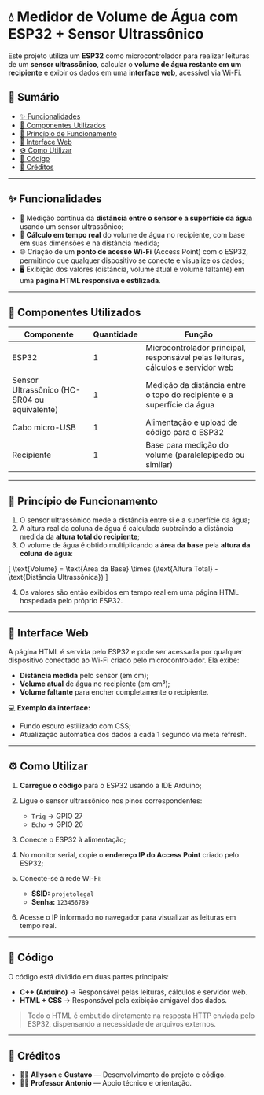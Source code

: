 # 💧 Medidor de Volume de Água com ESP32 + Sensor Ultrassônico

Este projeto utiliza um **ESP32** como microcontrolador para realizar leituras de um **sensor ultrassônico**, calcular o **volume de água restante em um recipiente** e exibir os dados em uma **interface web**, acessível via Wi-Fi.

## 📌 Sumário

* [✨ Funcionalidades](#-funcionalidades)
* [🔧 Componentes Utilizados](#-componentes-utilizados)
* [📐 Princípio de Funcionamento](#-princípio-de-funcionamento)
* [📡 Interface Web](#-interface-web)
* [⚙️ Como Utilizar](#️-como-utilizar)
* [📜 Código](#-código)
* [🧠 Créditos](#-créditos)

---

## ✨ Funcionalidades

* 📏 Medição contínua da **distância entre o sensor e a superfície da água** usando um sensor ultrassônico;
* 🧮 **Cálculo em tempo real** do volume de água no recipiente, com base em suas dimensões e na distância medida;
* 🌐 Criação de um **ponto de acesso Wi-Fi** (Access Point) com o ESP32, permitindo que qualquer dispositivo se conecte e visualize os dados;
* 🖥️ Exibição dos valores (distância, volume atual e volume faltante) em uma **página HTML responsiva e estilizada**.

---

## 🔧 Componentes Utilizados

| Componente                                   | Quantidade | Função                                                                          |
| -------------------------------------------- | ---------- | ------------------------------------------------------------------------------- |
| ESP32                                        | 1          | Microcontrolador principal, responsável pelas leituras, cálculos e servidor web |
| Sensor Ultrassônico (HC-SR04 ou equivalente) | 1          | Medição da distância entre o topo do recipiente e a superfície da água          |
| Cabo micro-USB                               | 1          | Alimentação e upload de código para o ESP32                                     |
| Recipiente                                   | 1          | Base para medição do volume (paralelepípedo ou similar)                         |

---

## 📐 Princípio de Funcionamento

1. O sensor ultrassônico mede a distância entre si e a superfície da água;
2. A altura real da coluna de água é calculada subtraindo a distância medida da **altura total do recipiente**;
3. O volume de água é obtido multiplicando a **área da base** pela **altura da coluna de água**:

[
\text{Volume} = \text{Área da Base} \times (\text{Altura Total} - \text{Distância Ultrassônica})
]

4. Os valores são então exibidos em tempo real em uma página HTML hospedada pelo próprio ESP32.

---

## 📡 Interface Web

A página HTML é servida pelo ESP32 e pode ser acessada por qualquer dispositivo conectado ao Wi-Fi criado pelo microcontrolador.
Ela exibe:

* **Distância medida** pelo sensor (em cm);
* **Volume atual** de água no recipiente (em cm³);
* **Volume faltante** para encher completamente o recipiente.

💻 **Exemplo da interface:**

* Fundo escuro estilizado com CSS;
* Atualização automática dos dados a cada 1 segundo via meta refresh.

---

## ⚙️ Como Utilizar

1. **Carregue o código** para o ESP32 usando a IDE Arduino;
2. Ligue o sensor ultrassônico nos pinos correspondentes:

   * `Trig` → GPIO 27
   * `Echo` → GPIO 26
3. Conecte o ESP32 à alimentação;
4. No monitor serial, copie o **endereço IP do Access Point** criado pelo ESP32;
5. Conecte-se à rede Wi-Fi:

   * **SSID:** `projetolegal`
   * **Senha:** `123456789`
6. Acesse o IP informado no navegador para visualizar as leituras em tempo real.

---

## 📜 Código

O código está dividido em duas partes principais:

* **C++ (Arduino)** → Responsável pelas leituras, cálculos e servidor web.
* **HTML + CSS** → Responsável pela exibição amigável dos dados.

> Todo o HTML é embutido diretamente na resposta HTTP enviada pelo ESP32, dispensando a necessidade de arquivos externos.

---

## 🧠 Créditos

* 👨‍💻 **Allyson** e **Gustavo** — Desenvolvimento do projeto e código.
* 👨‍🏫 **Professor Antonio** — Apoio técnico e orientação.